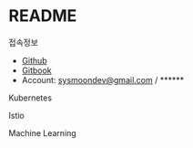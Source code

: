 # README

접속정보&#x20;

* [Github](https://github.com/sysmoondev/book-cloud-native-ml-service)
* [Gitbook](https://app.gitbook.com/s/Yb36TWm2by2dVVZC6TUt/)
* Account: sysmoondev@gmail.com / \*\*\*\*\*\*

Kubernetes

Istio

Machine Learning
